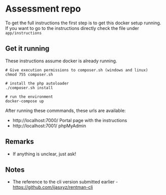 # Assessment repo

To get the full instructions the first step is to get this docker setup running. If you want to go to the instructions
directly check the file under `app/instructions`


## Get it running

These instructions assume docker is already running.

```
# Give execution permissions to composer.sh (windows and linux)
chmod 755 composer.sh

# install the php autoloader
./composer.sh install  

# run the environment
docker-compose up

```

After running these commmands, these urls are available:

- http://localhost:7000/ Portal page with the instructions
- http://localhost:7001/ phpMyAdmin

## Remarks

- If anything is unclear, just ask!

## Notes

- The reference to the cli version submitted earlier - https://github.com/ijasxyz/rentman-cli 
